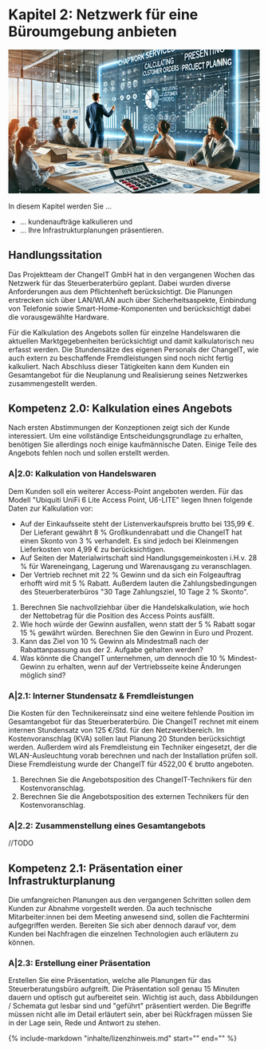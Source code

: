 # Kapitel 2: Netzwerk für eine Büroumgebung anbieten

![Kapitelbild](bilder/02_kapitelbild.png)

In diesem Kapitel werden Sie ...

- ... kundenaufträge kalkulieren und
- ... Ihre Infrastrukturplanungen präsentieren.

## Handlungssitation

Das Projektteam der ChangeIT GmbH hat in den vergangenen Wochen das Netzwerk für das Steuerberaterbüro geplant. Dabei wurden diverse Anforderungen aus dem Pflichtenheft berücksichtigt. Die Planungen erstrecken sich über LAN/WLAN auch über Sicherheitsaspekte, Einbindung von Telefonie sowie Smart-Home-Komponenten und berücksichtigt dabei die vorausgewählte Hardware.

Für die Kalkulation des Angebots sollen für einzelne Handelswaren die aktuellen Marktgegebenheiten berücksichtigt und damit kalkulatorisch neu erfasst werden. Die Stundensätze des eigenen Personals der ChangeIT, wie auch extern zu beschaffende Fremdleistungen sind noch nicht fertig kalkuliert. Nach Abschluss dieser Tätigkeiten kann dem Kunden ein Gesamtangebot für die Neuplanung und Realisierung seines Netzwerkes zusammengestellt werden.

## Kompetenz 2.0: Kalkulation eines Angebots

Nach ersten Abstimmungen der Konzeptionen zeigt sich der Kunde interessiert. Um eine vollständige Entscheidungsgrundlage zu erhalten, benötigen Sie allerdings noch einige kaufmännische Daten. Einige Teile des Angebots fehlen noch und sollen erstellt werden.

### A|2.0: Kalkulation von Handelswaren

Dem Kunden soll ein weiterer Access-Point angeboten werden. Für das Modell "Ubiquiti UniFi 6 Lite Access Point, U6-LITE" liegen Ihnen folgende Daten zur Kalkulation vor:

- Auf der Einkaufsseite steht der Listenverkaufspreis brutto bei 135,99 €. Der Lieferant gewährt 8 % Großkundenrabatt und die ChangeIT hat einen Skonto von 3 % verhandelt. Es sind jedoch bei Kleinmengen Lieferkosten von 4,99 € zu berücksichtigen.
- Auf Seiten der Materialwirtschaft sind Handlungsgemeinkosten i.H.v. 28 % für Wareneingang, Lagerung und Warenausgang zu veranschlagen.
- Der Vertrieb rechnet mit 22 % Gewinn und da sich ein Folgeauftrag erhofft wird mit 5 % Rabatt. Außerdem lauten die Zahlungsbedingungen des Steuerberaterbüros "30 Tage Zahlungsziel, 10 Tage 2 % Skonto".

1. Berechnen Sie nachvollziehbar über die Handelskalkulation, wie hoch der Nettobetrag für die Position des Access Points ausfällt.
2. Wie hoch würde der Gewinn ausfallen, wenn statt der 5 % Rabatt sogar 15 % gewährt würden. Berechnen Sie den Gewinn in Euro und Prozent.
3. Kann das Ziel von 10 % Gewinn als Mindestmaß nach der Rabattanpassung aus der 2. Aufgabe gehalten werden?
4. Was könnte die ChangeIT unternehmen, um dennoch die 10 % Mindest-Gewinn zu erhalten, wenn auf der Vertriebsseite keine Änderungen möglich sind?

### A|2.1: Interner Stundensatz & Fremdleistungen

Die Kosten für den Technikereinsatz sind eine weitere fehlende Position im Gesamtangebot für das Steuerberaterbüro. Die ChangeIT rechnet mit einem internen Stundensatz von 125 €/Std. für den Netzwerkbereich. Im Kostenvoranschlag (KVA) sollen laut Planung 20 Stunden berücksichtigt werden. Außerdem wird als Fremdleistung ein Techniker eingesetzt, der die WLAN-Ausleuchtung vorab berechnen und nach der Installation prüfen soll. Diese Fremdleistung wurde der ChangeIT für 4522,00 € brutto angeboten.

1. Berechnen Sie die Angebotsposition des ChangeIT-Technikers für den Kostenvoranschlag.
2. Berechnen Sie die Angebotsposition des externen Technikers für den Kostenvoranschlag.

### A|2.2: Zusammenstellung eines Gesamtangebots

//TODO

## Kompetenz 2.1: Präsentation einer Infrastrukturplanung

Die umfangreichen Planungen aus den vergangenen Schritten sollen dem Kunden zur Abnahme vorgestellt werden. Da auch technische Mitarbeiter:innen bei dem Meeting anwesend sind, sollen die Fachtermini aufgegriffen werden. Bereiten Sie sich aber dennoch darauf vor, dem Kunden bei Nachfragen die einzelnen Technologien auch erläutern zu können.

### A|2.3: Erstellung einer Präsentation

Erstellen Sie eine Präsentation, welche alle Planungen für das Steuerberatungsbüro aufgreift. Die Präsentation soll genau 15 Minuten dauern und optisch gut aufbereitet sein. Wichtig ist auch, dass Abbildungen / Schemata gut lesbar sind und "geführt" präsentiert werden. Die Begriffe müssen nicht alle im Detail erläutert sein, aber bei Rückfragen müssen Sie in der Lage sein, Rede und Antwort zu stehen.

{%
   include-markdown "inhalte/lizenzhinweis.md"
   start="<!--include-start-->"
   end="<!--include-end-->"
%}
